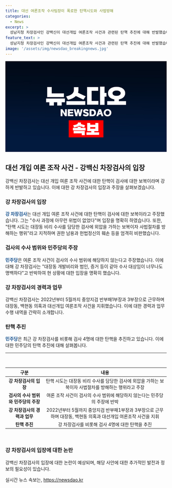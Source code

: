 ```yaml
---
title: 대선 여론조작 수사팀장이 폭로한 탄핵시도와 사법방해
categories:
  - News
excerpt: >
  성남지청 차장검사인 강백신이 대선개입 여론조작 사건과 관련된 탄핵 추진에 대해 반발했습니다. 그는 검찰 내부망을 통해 수사과정에 위법이 없었다고 주장했고, 이를 보복으로 해석하며 민주당의 탄핵을 비판했습니다. 또한, 여론 조작 사건이 수사 범위에 포함되어야 한다고 주장했으며, 해당 사건을 지휘한 인물로 알려졌습니다. 강 차장검사에 대한 탄핵 추진은 여전히 논란이 되고 있습니다.
feature_text: >
  성남지청 차장검사인 강백신이 대선개입 여론조작 사건과 관련된 탄핵 추진에 대해 반발했습니다. 그는 검찰 내부망을 통해 수사과정에 위법이 없었다고 주장했고, 이를 보복으로 해석하며 민주당의 탄핵을 비판했습니다. 또한, 여론 조작 사건이 수사 범위에 포함되어야 한다고 주장했으며, 해당 사건을 지휘한 인물로 알려졌습니다. 강 차장검사에 대한 탄핵 추진은 여전히 논란이 되고 있습니다.
image: '/assets/img/newsdao_breakingnews.jpg'
---
```


<p><img src="/assets/img/newsdao_breakingnews.jpg" alt="koreaapp 속보" /></p>

<h2 data-ke-size="size26">대선 개입 여론 조작 사건 - 강백신 차장검사의 입장</h2>

<p data-ke-size="size16">강백신 차장검사는 대선 개입 여론 조작 사건에 대한 탄핵이 검사에 대한 보복이라며 강하게 반발하고 있습니다. 이에 대한 강 차장검사의 입장과 주장을 살펴보겠습니다.</p>

<h3 data-ke-size="size24">강 차장검사의 입장</h3>

<p data-ke-size="size16"><b><span style="color: #1a5490;">강 차장검사</span></b>는 대선 개입 여론 조작 사건에 대한 탄핵이 검사에 대한 보복이라고 주장했습니다. 그는 "수사 과정에 아무런 위법이 없었다"며 입장을 명확히 하였습니다. 또한, "탄핵 시도는 대장동 비리 수사를 담당한 검사에 외압을 가하는 보복이자 사법절차를 방해하는 행위"라고 지적하며 권한 남용과 헌법정신의 훼손 등을 엄격히 비판했습니다.</p>

<h3 data-ke-size="size24">검사의 수사 범위와 민주당의 주장</h3>

<p data-ke-size="size16"><b><span style="color: #1a5490;">민주당</span></b>은 여론 조작 사건이 검사의 수사 범위에 해당하지 않는다고 주장했습니다. 이에 대해 강 차장검사는 "대장동 개발비리와 범인, 증거 등이 같아 수사 대상임이 너무나도 명백하다"고 반박하여 현 상황에 대한 입장을 명확히 했습니다.</p>

<h3 data-ke-size="size24">강 차장검사의 경력과 업무</h3>

<p data-ke-size="size16">강백신 차장검사는 2022년부터 5월까지 중앙지검 반부패1부장과 3부장으로 근무하며 대장동, 백현동 의혹과 대선개입 여론조작 사건을 지휘했습니다. 이에 대한 경력과 업무 수행 내역을 간략히 소개합니다.</p>

<h3 data-ke-size="size24">탄핵 추진</h3>

<p data-ke-size="size16"><b><span style="color: #1a5490;">민주당</span></b>은 최근 강 차장검사를 비롯해 검사 4명에 대한 탄핵을 추진하고 있습니다. 이에 대한 민주당의 탄핵 추진에 대해 살펴봅니다.</p>

<hr>

<p data-ke-size="size16">&nbsp;</p>

<table>
    <thead>
        <tr>
            <th style="text-align: center;">구분</th>
            <th style="text-align: center;">내용</th>
        </tr>
    </thead>
    <tbody>
        <tr>
            <td style="text-align: center;"><b>강 차장검사의 입장</b></td>
            <td style="text-align: center;">탄핵 시도는 대장동 비리 수사를 담당한 검사에 외압을 가하는 보복이자 사법절차를 방해하는 행위라고 주장</td>
        </tr>
        <tr>
            <td style="text-align: center;"><b>검사의 수사 범위와 민주당의 주장</b></td>
            <td style="text-align: center;">여론 조작 사건이 검사의 수사 범위에 해당하지 않는다는 민주당의 주장에 반박</td>
        </tr>
        <tr>
            <td style="text-align: center;"><b>강 차장검사의 경력과 업무</b></td>
            <td style="text-align: center;">2022년부터 5월까지 중앙지검 반부패1부장과 3부장으로 근무하며 대장동, 백현동 의혹과 대선개입 여론조작 사건을 지휘</td>
        </tr>
        <tr>
            <td style="text-align: center;"><b>탄핵 추진</b></td>
            <td style="text-align: center;">강 차장검사를 비롯해 검사 4명에 대한 탄핵을 추진</td>
        </tr>
    </tbody>
</table>

<p data-ke-size="size16">&nbsp;</p>

<h3 data-ke-size="size24">강 차장검사의 입장에 대한 논란</h3>

<p data-ke-size="size16">강백신 차장검사의 입장에 대한 논란이 예상되며, 해당 사안에 대한 추가적인 발전과 정보의 필요성이 있습니다.</p>
실시간 뉴스 속보는, <a href="https://newsdao.kr" rel="dofollow">https://newsdao.kr</a>


